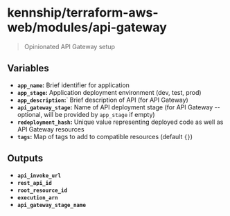 # kennship/terraform-aws-web/modules/api-gateway

> Opinionated API Gateway setup

## Variables

- **`app_name`:** Brief identifier for application
- **`app_stage`:** Application deployment environment (dev, test, prod)
- **`app_description`:**` Brief description of API (for API Gateway)
- **`api_gateway_stage`:** Name of API deployment stage (for API Gateway -- optional, will be provided by `app_stage` if empty)
- **`redeployment_hash`:** Unique value representing deployed code as well as API Gateway resources
- **`tags`:** Map of tags to add to compatible resources (default `{}`)

## Outputs

- **`api_invoke_url`**
- **`rest_api_id`**
- **`root_resource_id`**
- **`execution_arn`**
- **`api_gateway_stage_name`**